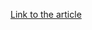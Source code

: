 [Link to the article](https://securityboulevard.com/2022/12/w4sp-continues-to-nest-in-pypi-same-supply-chain-attack-different-distribution-method/)
